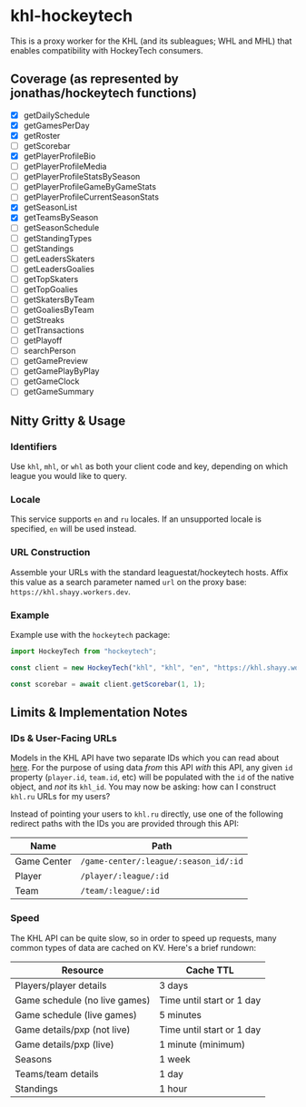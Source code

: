 # khl-hockeytech

This is a proxy worker for the KHL (and its subleagues; WHL and MHL) that enables compatibility with HockeyTech consumers.

## Coverage (as represented by jonathas/hockeytech functions)

- [x] getDailySchedule
- [x] getGamesPerDay
- [x] getRoster
- [ ] getScorebar
- [x] getPlayerProfileBio
- [ ] getPlayerProfileMedia
- [ ] getPlayerProfileStatsBySeason
- [ ] getPlayerProfileGameByGameStats
- [ ] getPlayerProfileCurrentSeasonStats
- [x] getSeasonList
- [x] getTeamsBySeason
- [ ] getSeasonSchedule
- [ ] getStandingTypes
- [ ] getStandings
- [ ] getLeadersSkaters
- [ ] getLeadersGoalies
- [ ] getTopSkaters
- [ ] getTopGoalies
- [ ] getSkatersByTeam
- [ ] getGoaliesByTeam
- [ ] getStreaks
- [ ] getTransactions
- [ ] getPlayoff
- [ ] searchPerson
- [ ] getGamePreview
- [ ] getGamePlayByPlay
- [ ] getGameClock
- [ ] getGameSummary

## Nitty Gritty & Usage

### Identifiers

Use `khl`, `mhl`, or `whl` as both your client code and key, depending on which league you would like to query.

### Locale

This service supports `en` and `ru` locales. If an unsupported locale is specified, `en` will be used instead.

### URL Construction

Assemble your URLs with the standard leaguestat/hockeytech hosts. Affix this value as a search parameter named `url` on the proxy base: `https://khl.shayy.workers.dev`.

### Example

Example use with the `hockeytech` package:

```ts
import HockeyTech from "hockeytech";

const client = new HockeyTech("khl", "khl", "en", "https://khl.shayy.workers.dev?url=");

const scorebar = await client.getScorebar(1, 1);
```

## Limits & Implementation Notes

### IDs & User-Facing URLs

Models in the KHL API have two separate IDs which you can read about [here](https://github.com/shayypy/khl-api/blob/main/mobile-api.md#ids). For the purpose of using data *from* this API *with* this API, any given `id` property (`player.id`, `team.id`, etc) will be populated with the `id` of the native object, and *not* its `khl_id`. You may now be asking: how can I construct `khl.ru` URLs for my users?

Instead of pointing your users to `khl.ru` directly, use one of the following redirect paths with the IDs you are provided through this API:

| Name        | Path                                  |
|-------------|---------------------------------------|
| Game Center | `/game-center/:league/:season_id/:id` |
| Player      | `/player/:league/:id`                 |
| Team        | `/team/:league/:id`                   |

### Speed

The KHL API can be quite slow, so in order to speed up requests, many common types of data are cached on KV. Here's a brief rundown:

| Resource                      | Cache TTL                 |
|-------------------------------|---------------------------|
| Players/player details        | 3 days                    |
| Game schedule (no live games) | Time until start or 1 day |
| Game schedule (live games)    | 5 minutes                 |
| Game details/pxp (not live)   | Time until start or 1 day |
| Game details/pxp (live)       | 1 minute (minimum)        |
| Seasons                       | 1 week                    |
| Teams/team details            | 1 day                     |
| Standings                     | 1 hour                    |
